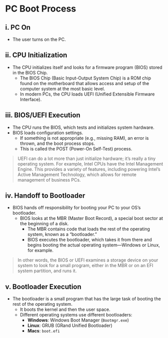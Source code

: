 # PC Boot Process

## i. PC On
- The user turns on the PC.

## ii. CPU Initialization
- The CPU initializes itself and looks for a firmware program (BIOS) stored in the BIOS Chip.
  - The BIOS Chip (Basic Input-Output System Chip) is a ROM chip found on the motherboard that allows access and setup of the computer system at the most basic level.
  - In modern PCs, the CPU loads UEFI (Unified Extensible Firmware Interface).

## iii. BIOS/UEFI Execution
- The CPU runs the BIOS, which tests and initializes system hardware.
- BIOS loads configuration settings.
  - If something is not appropriate (e.g., missing RAM), an error is thrown, and the boot process stops.
  - This is called the POST (Power-On Self-Test) process.

> UEFI can do a lot more than just initialize hardware; it’s really a tiny operating system. For example, Intel CPUs have the Intel Management Engine. This provides a variety of features, including powering Intel’s Active Management Technology, which allows for remote management of business PCs.

## iv. Handoff to Bootloader
- BIOS hands off responsibility for booting your PC to your OS’s bootloader.
  - BIOS looks at the MBR (Master Boot Record), a special boot sector at the beginning of a disk.
    - The MBR contains code that loads the rest of the operating system, known as a “bootloader.”
    - BIOS executes the bootloader, which takes it from there and begins booting the actual operating system—Windows or Linux, for example.

> In other words, the BIOS or UEFI examines a storage device on your system to look for a small program, either in the MBR or on an EFI system partition, and runs it.

## v. Bootloader Execution
- The bootloader is a small program that has the large task of booting the rest of the operating system.
  - It boots the kernel and then the user space.
  - Different operating systems use different bootloaders:
    - **Windows**: Windows Boot Manager (`Bootmgr.exe`)
    - **Linux**: GRUB (GRand Unified Bootloader)
    - **Macs**: `boot.efi`
